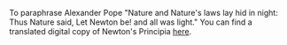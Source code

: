 To paraphrase Alexander Pope "Nature and Nature's laws lay hid in night:
Thus Nature said, Let Newton be! and all was light." You can find a
translated digital copy of Newton's Principia [here][1].

[1]: https://archive.org/stream/newtonspmathema00newtrich